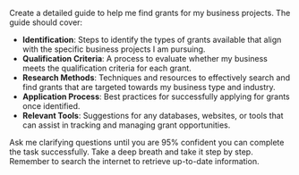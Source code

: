 Create a detailed guide to help me find grants for my business projects. The guide should cover:

- **Identification**: Steps to identify the types of grants available that align with the specific business projects I am pursuing.
- **Qualification Criteria**: A process to evaluate whether my business meets the qualification criteria for each grant.
- **Research Methods**: Techniques and resources to effectively search and find grants that are targeted towards my business type and industry.
- **Application Process**: Best practices for successfully applying for grants once identified.
- **Relevant Tools**: Suggestions for any databases, websites, or tools that can assist in tracking and managing grant opportunities.

Ask me clarifying questions until you are 95% confident you can complete the task successfully. Take a deep breath and take it step by step. Remember to search the internet to retrieve up-to-date information.
